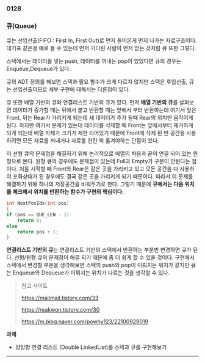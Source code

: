 ### 0128

### 큐(Queue)

큐는 선입선출(FIFO : First In, First Out)로 먼저 들어온게 먼저 나가는 자료구조이다. 대기표 같은걸 예로 들 수 있는데 먼저 기다린 사람이 먼저 받는 것처럼 큐 또한 그렇다.

스택에서는 데이터를 넣는 push, 데이터를 꺼내는 pop이 있었다면 큐의 경우는 Enqueue,Dequeue가 있다. 

큐의 ADT 정의를 해보면 스택과 필요 함수가 크게 다르지 않지만 스택은 후입선출, 큐는 선입선출이므로 세부 구현에 대해서는 다른점이 있다.

큐 또한 배열 기반의 큐와 연결리스트 기반의 큐가 있다. 먼저 **배열 기반의 큐**를 살펴보면 데이터가 증가할 때는 뒤에서 붙고 반환할 때는 앞에서 부터 반환하는데 여기서 앞은 Front, 뒤는 Rear가 가리키게 되는데 새 데이터가 추가 될때 Rear의 위치만 움직이게 된다. 하지만 여기서 문제가 있는데 데이터를 삭제할 때 Front는 앞에서부터 제거하게 되게 되는데  배열 자체가 크기가 제한 되어있기 때문에 Front에 삭제 된 빈 공간을 사용하려면 모든 자료를 꺼내거나 자료를 한칸 씩 옮겨야하는 단점이 있다.

이 선형 큐의 문제점을 해결하기 위해 논리적으로 배열의 처음과 끝이 연결 되어 있는 원형으로 본다.  원형 큐의 경우에도  문제점이 있는데 Full과 Empty가 구분이 안된다는 점이다. 처음 시작할 때 Front와 Rear은 같은 곳을 가리키고 있고 모든 공간을 다 사용하여 포화상태가 된 경우에도 결국 같은 곳을 가리키게 되기 때문이다. 따라서 이 문제를 해결하기 위해 하나의 저장공간을 비워두기로 한다. 그렇기 때문에 **큐에서는 다음 위치를 체크해서 위치를 반환하는 함수가 구현의 핵심이다.**

```c
int NextPosIdx(int pos)
{
if (pos == QUE_LEN - 1)
	return 0;
else
	return pos + 1;
}

```

**연결리스트 기반의 큐**는 연결리스트 기반의 스택에서 반환하는 부분만 변경하면 큐가 된다. 선형/원형 큐의 문제점이 해결 되기 때문에  좀 더 쉽게 할 수 있을 것이다. 구현에서 스택에서 변경할 부분을 생각해보면 스택의  push와 pop이 이뤄지는 위치가 같지만 큐는 Enqueue와 Dequeue가 이뤄지는 위치가 다르는 것을 생각할 수 있다.

>  참고 사이트 
>
> https://mailmail.tistory.com/33
>
> https://reakwon.tistory.com/30
>
> https://m.blog.naver.com/powhy123/22100929019

**과제**

- 양방향 연결 리스트 (Double LinkedList)를 스택과 큐를 구현해보기

------

